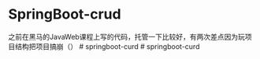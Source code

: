 # SpringBoot-crud
之前在黑马的JavaWeb课程上写的代码，托管一下比较好，有两次差点因为玩项目结构把项目搞崩（）
#   s p r i n g b o o t - c u r d  
 #   s p r i n g b o o t - c u r d  
 